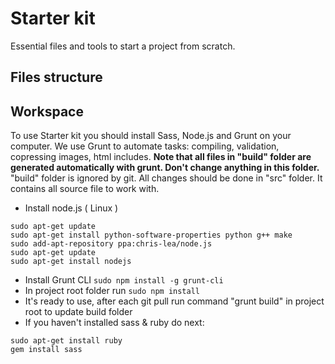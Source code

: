 # Starter kit

Essential files and tools to start a project from scratch.

## Files structure

## Workspace

To use Starter kit you should install Sass, Node.js and Grunt on your computer.
We use Grunt to automate tasks: compiling, validation, copressing images, html includes.
__Note that all files in "build" folder are generated automatically with grunt. Don't change anything in this folder.__
"build" folder is ignored by git. All changes should be done in "src" folder. It contains all source file to work with.

* Install node.js ( Linux )
```shell
sudo apt-get update
sudo apt-get install python-software-properties python g++ make
sudo add-apt-repository ppa:chris-lea/node.js
sudo apt-get update
sudo apt-get install nodejs
```
* Install Grunt CLI
    `sudo npm install -g grunt-cli`
* In project root folder run
    `sudo npm install`
* It's ready to use, after each git pull run command "grunt build" in project root to update build folder
* If you haven't installed sass & ruby do next:
```shell
sudo apt-get install ruby
gem install sass
```
